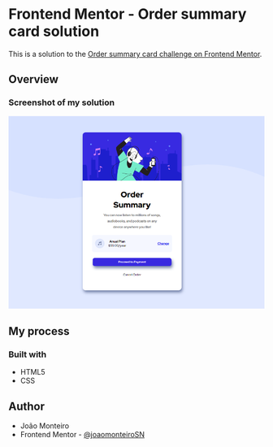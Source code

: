 # Frontend Mentor - Order summary card solution

This is a solution to the [Order summary card challenge on Frontend Mentor](https://www.frontendmentor.io/challenges/order-summary-component-QlPmajDUj). 

## Overview

### Screenshot of my solution



![Screenshot](images\ss.png)



## My process

### Built with

- HTML5 
- CSS 

## Author

- João Monteiro
- Frontend Mentor - [@joaomonteiroSN](https://www.frontendmentor.io/profile/@joaomonteiroSN)
